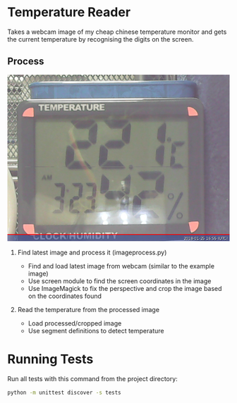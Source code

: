 # Temperature Reader

Takes a webcam image of my cheap chinese temperature monitor and gets the current temperature by recognising the digits on the screen.

## Process

![Chinese Temperature Monitor](https://raw.githubusercontent.com/gondrup/temperature_reader/master/test_images/auto_2018-01-25_165521.jpg "Chinese Temperature Monitor")

1. Find latest image and process it (imageprocess.py)
	- Find and load latest image from webcam (similar to the example image)
	- Use screen module to find the screen coordinates in the image
	- Use ImageMagick to fix the perspective and crop the image based on the coordinates found

2. Read the temperature from the processed image
	- Load processed/cropped image
	- Use segment definitions to detect temperature

# Running Tests

Run all tests with this command from the project directory:

```bash
python -m unittest discover -s tests
```
